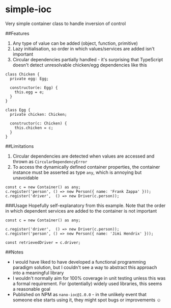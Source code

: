 # simple-ioc
Very simple container class to handle inversion of control

##Features
1. Any type of value can be added (object, function, primitive)
2. Lazy initialisation, so order in which values/services are added isn't important
3. Circular dependencies partially handled - it's surprising that TypeScript doesn't detect unresolvable chicken/egg dependencies like this
```
class Chicken {
  private egg: Egg;

  constructor(e: Egg) {
    this.egg = e;
  }
}

class Egg {
  private chicken: Chicken;

  constructor(c: Chicken) {
    this.chicken = c;
  }
}
```

##Limitations
1. Circular dependencies are detected when values are accessed and thrown as `CircularDependencyError` 
2. To access the dynamically defined container properties, the container instance must be asserted as type `any`, which is annoying but unavoidable
```
const c = new Container() as any;
c.register('person', () => new Person({ name: 'Frank Zappa' }));
c.register('driver',  () => new Driver(c.person));
```
###Usage
Hopefully self-explanatory from this example. Note that the order in which dependent services are added to the container is not important
```
const c = new Container() as any;

c.register('driver',  () => new Driver(c.person));
c.register('person', () => new Person({ name: 'Jimi Hendrix' }));

const retrievedDriver = c.driver;
```

##Notes
* I would have liked to have developed a functional programming paradigm solution, but I couldn't see a way to abstract this approach into a meaningful library
* I wouldn't normally aim for 100% coverage in unit testing unless this was a formal requirement. For (potentially) widely used libraries, this seems a reasonable goal
* Published on NPM as `nano-ioc@1.0.0` - in the unlikely event that someone else starts using it, they might spot bugs or improvements :relaxed: 
